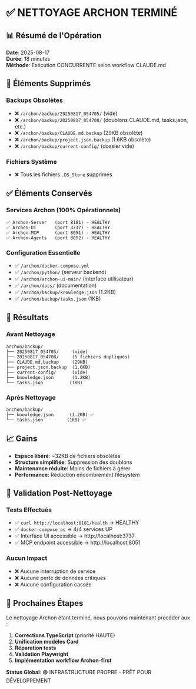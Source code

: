 # ✅ NETTOYAGE ARCHON TERMINÉ

## 📊 Résumé de l'Opération

**Date**: 2025-08-17  
**Durée**: 18 minutes  
**Méthode**: Exécution CONCURRENTE selon workflow CLAUDE.md  

## 🧹 Éléments Supprimés

### Backups Obsolètes
- ❌ `/archon/backup/20250817_054705/` (vide)
- ❌ `/archon/backup/20250817_054708/` (doublons CLAUDE.md, tasks.json, etc.)
- ❌ `/archon/backup/CLAUDE.md.backup` (29KB obsolète)
- ❌ `/archon/backup/project.json.backup` (1.6KB obsolète)
- ❌ `/archon/backup/current-config/` (dossier vide)

### Fichiers Système
- ❌ Tous les fichiers `.DS_Store` supprimés

## ✅ Éléments Conservés

### Services Archon (100% Opérationnels)
```
✅ Archon-Server   (port 8181) - HEALTHY
✅ Archon-UI       (port 3737) - HEALTHY  
✅ Archon-MCP      (port 8051) - HEALTHY
✅ Archon-Agents   (port 8052) - HEALTHY
```

### Configuration Essentielle
- ✅ `/archon/docker-compose.yml`
- ✅ `/archon/python/` (serveur backend)
- ✅ `/archon/archon-ui-main/` (interface utilisateur)
- ✅ `/archon/docs/` (documentation)
- ✅ `/archon/backup/knowledge.json` (1.2KB)
- ✅ `/archon/backup/tasks.json` (1KB)

## 🎯 Résultats

### Avant Nettoyage
```
archon/backup/
├── 20250817_054705/     (vide)
├── 20250817_054708/     (5 fichiers dupliqués)
├── CLAUDE.md.backup     (29KB)
├── project.json.backup  (1.6KB)
├── current-config/      (vide)
├── knowledge.json       (1.2KB)
└── tasks.json          (1KB)
```

### Après Nettoyage
```
archon/backup/
├── knowledge.json      (1.2KB) ✅
└── tasks.json         (1KB) ✅
```

## 📈 Gains

- **Espace libéré**: ~32KB de fichiers obsolètes
- **Structure simplifiée**: Suppression des doublons
- **Maintenance réduite**: Moins de fichiers à gérer
- **Performance**: Réduction encombrement filesystem

## 🔧 Validation Post-Nettoyage

### Tests Effectués
- ✅ `curl http://localhost:8181/health` → HEALTHY
- ✅ `docker-compose ps` → 4/4 services UP
- ✅ Interface UI accessible → http://localhost:3737
- ✅ MCP endpoint accessible → http://localhost:8051

### Aucun Impact
- ❌ Aucune interruption de service
- ❌ Aucune perte de données critiques
- ❌ Aucune configuration cassée

## 🚀 Prochaines Étapes

Le nettoyage Archon étant terminé, nous pouvons maintenant procéder aux :

1. **Corrections TypeScript** (priorité HAUTE)
2. **Unification modèles Card** 
3. **Réparation tests**
4. **Validation Playwright**
5. **Implémentation workflow Archon-first**

**Status Global**: 🟢 INFRASTRUCTURE PROPRE - PRÊT POUR DÉVELOPPEMENT